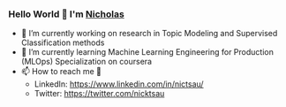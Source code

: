 ### Hello World 👋 I'm [Nicholas](https://pannad8ta.github.io/)

<!--
**PannaD8ta/PannaD8ta** is a ✨ _special_ ✨ repository because its `README.md` (this file) appears on your GitHub profile.
-->

- 🔭 I’m currently working on research in Topic Modeling and Supervised Classification methods
- 🌱 I’m currently learning Machine Learning Engineering for Production (MLOps) Specialization on coursera
- 📫 How to reach me 💬
  - LinkedIn: https://www.linkedin.com/in/nictsau/
  - Twitter: https://twitter.com/nicktsau

<!--
[![PannaD8ta's github stats](https://github-readme-stats.vercel.app/api?username=PannaD8ta)](https://github.com/anuraghazra/github-readme-stats)
[![Top Langs](https://github-readme-stats.vercel.app/api/top-langs/?username=PannaD8ta)](https://github.com/anuraghazra/github-readme-stats)
-->

